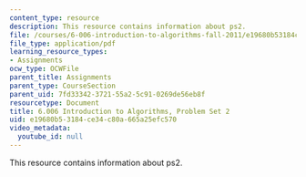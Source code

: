 ```yaml
---
content_type: resource
description: This resource contains information about ps2.
file: /courses/6-006-introduction-to-algorithms-fall-2011/e19680b53184ce34c80a665a25efc570_MIT6_006F11_ps2.pdf
file_type: application/pdf
learning_resource_types:
- Assignments
ocw_type: OCWFile
parent_title: Assignments
parent_type: CourseSection
parent_uid: 7fd33342-3721-55a2-5c91-0269de56eb8f
resourcetype: Document
title: 6.006 Introduction to Algorithms, Problem Set 2
uid: e19680b5-3184-ce34-c80a-665a25efc570
video_metadata:
  youtube_id: null
---
```

This resource contains information about ps2.

